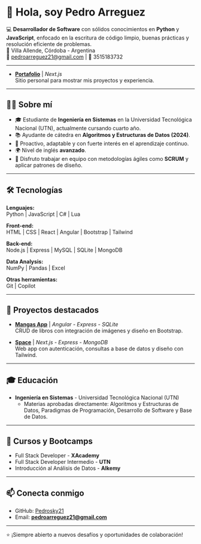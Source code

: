 # 👋 Hola, soy Pedro Arreguez  

💻 **Desarrollador de Software** con sólidos conocimientos en **Python** y **JavaScript**, enfocado en la escritura de código limpio, buenas prácticas y resolución eficiente de problemas.  
📍 Villa Allende, Córdoba - Argentina  
📧 pedroarreguez21@gmail.com | 📱 3515183732  

---

- **[Portafolio](https://pedrosky21.vercel.app/)** | *Next.js*  
  Sitio personal para mostrar mis proyectos y experiencia.  

---

## 🧑‍💻 Sobre mí
- 🎓 Estudiante de **Ingeniería en Sistemas** en la Universidad Tecnológica Nacional (UTN), actualmente cursando cuarto año.  
- 📚 Ayudante de cátedra en **Algoritmos y Estructuras de Datos (2024)**.  
- 🚀 Proactivo, adaptable y con fuerte interés en el aprendizaje continuo.  
- 🌍 Nivel de inglés **avanzado**.  
- 🤝 Disfruto trabajar en equipo con metodologías ágiles como **SCRUM** y aplicar patrones de diseño.  

---

## 🛠️ Tecnologías

**Lenguajes:**  
Python | JavaScript | C# | Lua  

**Front-end:**  
HTML | CSS | React | Angular | Bootstrap | Tailwind  

**Back-end:**  
Node.js | Express | MySQL | SQLite | MongoDB  

**Data Analysis:**  
NumPy | Pandas | Excel  

**Otras herramientas:**  
Git | Copilot  

---

## 📂 Proyectos destacados

- **[Mangas App](#)** | *Angular - Express - SQLite*  
  CRUD de libros con integración de imágenes y diseño en Bootstrap.  

- **[Space](#)** | *Next.js - Express - MongoDB*  
  Web app con autenticación, consultas a base de datos y diseño con Tailwind.  

---

## 🎓 Educación
- **Ingeniería en Sistemas** - Universidad Tecnológica Nacional (UTN)  
  - Materias aprobadas directamente: Algoritmos y Estructuras de Datos, Paradigmas de Programación, Desarrollo de Software y Base de Datos.  

---

## 📘 Cursos y Bootcamps
- Full Stack Developer - **XAcademy**  
- Full Stack Developer Intermedio - **UTN**  
- Introducción al Análisis de Datos - **Alkemy**  

---

## 📫 Conecta conmigo
- GitHub: [Pedrosky21](https://github.com/Pedrosky21)  
- Email: **pedroarreguez21@gmail.com**  

---
⭐️ ¡Siempre abierto a nuevos desafíos y oportunidades de colaboración!
